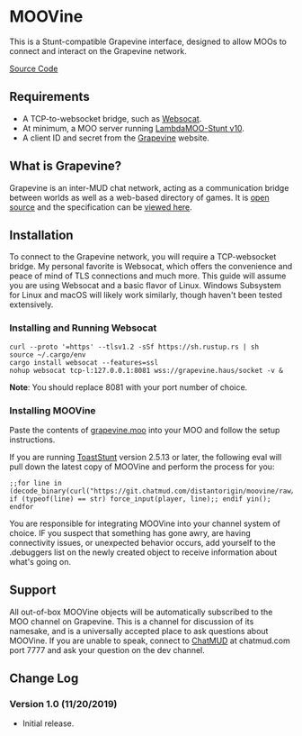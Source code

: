# MOOVine

This is a Stunt-compatible Grapevine interface, designed to allow MOOs to connect and interact on the Grapevine network.

[Source Code](https://git.chatmud.com/distantorigin/moovine/raw/master/grapevine.moo)

## Requirements

- A TCP-to-websocket bridge, such as [Websocat](https://www.github.com/vi/websocat).
- At minimum, a MOO server running [LambdaMOO-Stunt v10](https://github.com/toddsundsted/stunt).
- A client ID and secret from the [Grapevine](https://www.grapevine.haus/) website.

## What is Grapevine?

Grapevine is an inter-MUD chat network, acting as a communication bridge between worlds as well as a web-based directory of games. It is [open source](https://github.com/oestrich/grapevine) and the specification can be [viewed here](https://grapevine.haus/docs).

## Installation

To connect to the Grapevine network, you will require a TCP-websocket bridge. My personal favorite is Websocat, which offers the convenience and peace of mind of TLS connections and much more. This guide will assume you are using Websocat and a basic flavor of Linux. Windows Subsystem for Linux and macOS will likely work similarly, though haven't been tested extensively.

### Installing and Running Websocat

```
curl --proto '=https' --tlsv1.2 -sSf https://sh.rustup.rs | sh
source ~/.cargo/env
cargo install websocat --features=ssl
nohup websocat tcp-l:127.0.0.1:8081 wss://grapevine.haus/socket -v &
```

**Note**: You should replace 8081 with your port number of choice.

### Installing MOOVine

Paste the contents of [grapevine.moo](https://git.chatmud.com/distantorigin/moovine/raw/master/grapevine.moo) into your MOO and follow the setup instructions.

If you are running [ToastStunt](https:/www.github.com/lisdude/toaststunt) version 2.5.13 or later, the following eval will pull down the latest copy of MOOVine and perform the process for you:

```
;;for line in (decode_binary(curl("https://git.chatmud.com/distantorigin/moovine/raw/master/grapevine.moo"))) if (typeof(line) == str) force_input(player, line);; endif yin(); endfor
```

You are responsible for integrating MOOVine into your channel system of choice. IF you suspect that something has gone awry, are having connectivity issues, or unexpected behavior occurs, add yourself to the .debuggers list on the newly created object to receive information about what's going on.

## Support

All out-of-box MOOVine objects will be automatically subscribed to the MOO channel on Grapevine. This is a channel for discussion of its namesake, and is a universally accepted place to ask questions about MOOVine. If you are unable to speak, connect to [ChatMUD](https://grapevine.haus/games/ChatMUD/play) at chatmud.com port 7777 and ask your question on the dev channel.

## Change Log 

### Version 1.0 (11/20/2019) 

- Initial release.